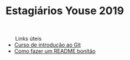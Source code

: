  <h1>Estagiários Youse 2019</h1>
 <br/>
 <ul>
     <legend>Links úteis</legend>
     <li><a target="_blank" href="https://app.pluralsight.com/library/courses/git-fundamentals/table-of-contents">Curso de introdução ao Git</a></li>
     <li><a target="_blank" href="https://medium.com/@raullesteves/github-como-fazer-um-readme-md-bonit%C3%A3o-c85c8f154f8">Como fazer um README bonitão</a></li>
 </ul>
<br/>
